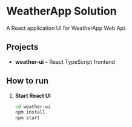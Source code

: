 # WeatherApp Solution

A React application UI for WeatherApp Web Api.

## Projects
- **weather-ui** – React TypeScript frontend

## How to run
1. **Start React UI**
   ```bash
   cd weather-ui
   npm install
   npm start
